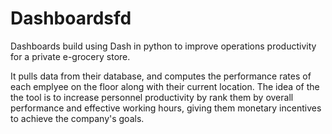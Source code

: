 # Dashboardsfd
Dashboards build using Dash in python to improve operations productivity for a private e-grocery store.
<p>It pulls data from their database, and computes the performance rates of each emplyee on the floor along with their current location. 
The idea of the the tool is to increase personnel productivity by rank them by overall performance and effective working hours, giving them monetary incentives to achieve the company's goals.<p/> 

